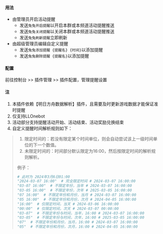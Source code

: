 #### 用法
- 由管理员开启活动提醒
    - 发送`兔兔开启提醒`以开启本群或本频道活动提醒推送
    - 发送`兔兔关闭提醒`以关闭本群或本频道活动提醒推送
    - 发送`兔兔刷新提醒`立即刷新
- 由超级管理员编辑自定义提醒
    - 发送`兔兔添加提醒 {提醒名} {时间}`以添加提醒
    - 发送`兔兔删除提醒 {提醒名}`以添加提醒

#### 配置
前往控制台 >> 插件管理 >> 插件配置，管理提醒设置

#### 注
1. 本插件依赖【明日方舟数据解析】插件，且需要及时更新游戏数据才能保证准时提醒
1. 仅支持LLOnebot
1. 活动部分支持提醒活动开始、活动结束、活动奖励兑换结束
1. 自定义提醒时间解析规则如下：
> 1. 限定时间的：若没有限定某个时间单位，则会自动尝试该上一级时间单位的下一个数值。
> 2. 未限定时间的：时间部分默认限定为16:00，然后按限定时间的解析规则解析。
>
> 例子：
> ``` python
> # 此时为 2024年3月6日01:00
> "2024-03-07 16:00"  # 完全限定时间 # 2024-03-07 16:00:00
> "03-07 16:00"  # 不限定年份，当年 # 2024-03-07 16:00:00
> "03-05 16:00"  # 不限定年份，次年 # 2025-03-05 16:00:00
> "07 16:00"  # 不限定年份和月份，当月 # 2024-03-07 16:00:00
> "05 16:00"  # 不限定年份和月份，次月 # 2024-04-05 16:00:00
> "16:00"  # 仅限定时间，当天 # 2024-03-06 16:00:00
> "00:00"  # 仅限定时间，次天 # 2024-03-07 00:00:00
> "03-07"  # 不限定年份与时间，当年，16:00 # 2024-03-07 16:00:00
> "03-05"  # 不限定年份与时间，次年，16:00 # 2025-03-05 16:00:00
> "07"  # 不限定年份和月份，当月，16:00 # 2024-03-07 16:00:00
> "05"  # 不限定年份和月份，次月，16:00 # 2024-04-05 16:00:00
> ```